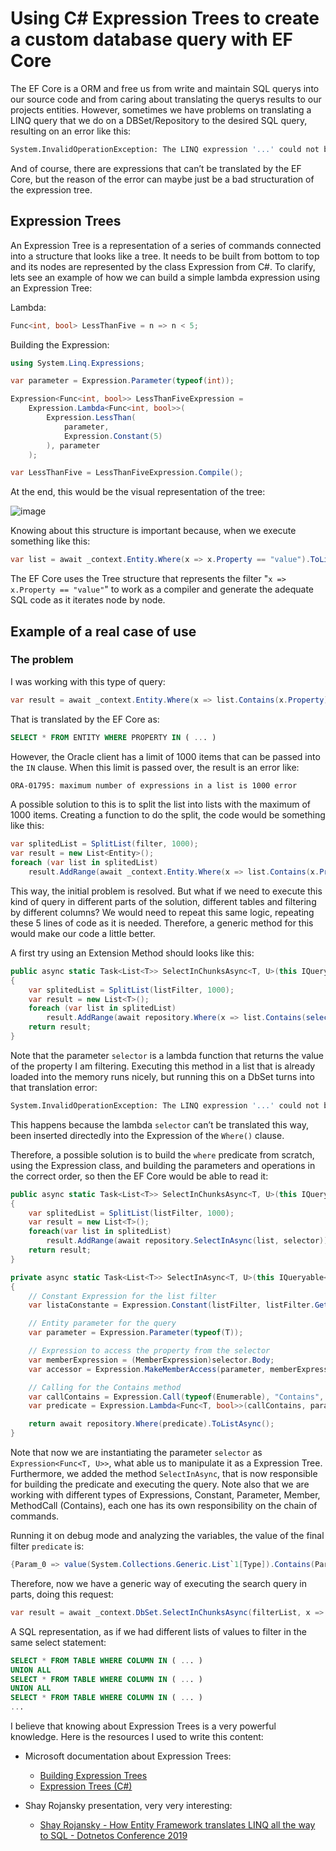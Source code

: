 # Using C# Expression Trees to create a custom database query with EF Core
The EF Core is a ORM and free us from write and maintain SQL querys into our source code and from caring about translating the querys results to our projects entities. However, sometimes we have problems on translating a LINQ query that we do on a DBSet/Repository to the desired SQL query, resulting on an error like this:

```bash
System.InvalidOperationException: The LINQ expression '...' could not be translated. Either rewrite the query in a form that can be translated, or switch to client evaluation explicitly by inserting a call to 'AsEnumerable', 'AsAsyncEnumerable', 'ToList', or 'ToListAsync
```

And of course, there are expressions that can’t be translated by the EF Core, but the reason of the error can maybe just be a bad structuration of the expression tree.

## Expression Trees

An Expression Tree is a representation of a series of commands connected into a structure that looks like a tree. It needs to be built from bottom to top and its nodes are represented by the class Expression from C#. To clarify, lets see an example of how we can build a simple lambda expression using an Expression Tree:

Lambda:

```C#
Func<int, bool> LessThanFive = n => n < 5;
```

Building the Expression:

```C#
using System.Linq.Expressions;

var parameter = Expression.Parameter(typeof(int));

Expression<Func<int, bool>> LessThanFiveExpression = 
    Expression.Lambda<Func<int, bool>>(
        Expression.LessThan(
            parameter,
            Expression.Constant(5)
        ), parameter
    );

var LessThanFive = LessThanFiveExpression.Compile();
```

At the end, this would be the visual representation of the tree:

![image](https://user-images.githubusercontent.com/64140337/205742749-005f308a-37a2-4ab4-93c1-cf086dd59a2d.png)

Knowing about this structure is important because, when we execute something like this:

```C#
var list = await _context.Entity.Where(x => x.Property == "value").ToListAsync();
```

The EF Core uses the Tree structure that represents the filter "`x => x.Property == "value"`" to work as a compiler and generate the adequate SQL code as it iterates node by node.

## Example of a real case of use

### The problem

I was working with this type of query:

```C#
var result = await _context.Entity.Where(x => list.Contains(x.Property)).ToListAsync();
```

That is translated by the EF Core as:

```SQL
SELECT * FROM ENTITY WHERE PROPERTY IN ( ... )
```

However, the Oracle client has a limit of 1000 items that can be passed into the `IN` clause. When this limit is passed over, the result is an error like: 

```bash
ORA-01795: maximum number of expressions in a list is 1000 error
```

A possible solution to this is to split the list into lists with the maximum of 1000 items. Creating a function to do the split, the code would be something like this:

```C#
var splitedList = SplitList(filter, 1000);
var result = new List<Entity>();
foreach (var list in splitedList)
    result.AddRange(await _context.Entity.Where(x => list.Contains(x.Property)).ToListAsync());
```

This way, the initial problem is resolved. But what if we need to execute this kind of query in different parts of the solution, different tables and filtering by different columns? We would need to repeat this same logic, repeating these 5 lines of code as it is needed. Therefore, a generic method for this would make our code a little better.

A first try using an Extension Method should looks like this:

```C#
public async static Task<List<T>> SelectInChunksAsync<T, U>(this IQueryable<T> repository, List<U> listFilter, Func<T, U> selector)
{
    var splitedList = SplitList(listFilter, 1000);
    var result = new List<T>();
    foreach (var list in splitedList)
        result.AddRange(await repository.Where(x => list.Contains(selector(x))).ToListAsync());
    return result;
}
```

Note that the parameter `selector` is a lambda function that returns the value of the property I am filtering. Executing this method in a list that is already loaded into the memory runs nicely, but running this on a  DbSet turns into that translation error:

```bash
System.InvalidOperationException: The LINQ expression '...' could not be translated. Either rewrite the query in a form that can be translated, or switch to client evaluation explicitly by inserting a call to 'AsEnumerable', 'AsAsyncEnumerable', 'ToList', or 'ToListAsync
```

This happens because the lambda `selector` can’t be translated this way, been inserted directedly into the Expression of the `Where()` clause.

Therefore, a possible solution is to build the `where` predicate from scratch, using the Expression class, and building the parameters and operations in the correct order, so then the EF Core would be able to read it: 

```C#
public async static Task<List<T>> SelectInChunksAsync<T, U>(this IQueryable<T> repository, List<U> listFilter, Expression<Func<T, U>> selector)
{
    var splitedList = SplitList(listFilter, 1000);
    var result = new List<T>();
    foreach(var list in splitedList) 
        result.AddRange(await repository.SelectInAsync(list, selector));
    return result;
}

private async static Task<List<T>> SelectInAsync<T, U>(this IQueryable<T> repository, List<U> listFilter, Expression<Func<T, U>> selector)
{
    // Constant Expression for the list filter
    var listaConstante = Expression.Constant(listFilter, listFilter.GetType());

    // Entity parameter for the query
    var parameter = Expression.Parameter(typeof(T));

    // Expression to access the property from the selector
    var memberExpression = (MemberExpression)selector.Body;
    var accessor = Expression.MakeMemberAccess(parameter, memberExpression.Member);

    // Calling for the Contains method
    var callContains = Expression.Call(typeof(Enumerable), "Contains", new Type[] { accessor.Type }, listaConstante, accessor);
    var predicate = Expression.Lambda<Func<T, bool>>(callContains, parameter);

    return await repository.Where(predicate).ToListAsync();
}
```

Note that now we are instantiating the parameter `selector` as `Expression<Func<T, U>>`, what able us to manipulate it as a Expression Tree. Furthermore, we added the method `SelectInAsync`, that is now responsible for building the predicate and executing the query. Note also that we are working with different types of Expressions, Constant, Parameter, Member, MethodCall (Contains), each one has its own responsibility on the chain of commands.

Running it on debug mode and analyzing the variables, the value of the final filter `predicate` is:

```C#
{Param_0 => value(System.Collections.Generic.List`1[Type]).Contains(Param_0.Property)}
```
Therefore, now we have a generic way of executing the search query in parts, doing this request:

```C#
var result = await _context.DbSet.SelectInChunksAsync(filterList, x => x.ColumnToFilter);
```

A SQL representation, as if we had different lists of values to filter in the same select statement:

```SQL
SELECT * FROM TABLE WHERE COLUMN IN ( ... )
UNION ALL 
SELECT * FROM TABLE WHERE COLUMN IN ( ... )
UNION ALL 
SELECT * FROM TABLE WHERE COLUMN IN ( ... )
...
```

I believe that knowing about Expression Trees is a very powerful knowledge. Here is the resources I used to write this content:

- Microsoft documentation about Expression Trees:
    - [Building Expression Trees](https://learn.microsoft.com/en-us/dotnet/csharp/expression-trees-building)
    - [Expression Trees (C#)](https://learn.microsoft.com/en-us/dotnet/csharp/programming-guide/concepts/expression-trees/)

- Shay Rojansky presentation, very very interesting: 
    - [Shay Rojansky - How Entity Framework translates LINQ all the way to SQL - Dotnetos Conference 2019](https://www.youtube.com/watch?v=r69ZxXgOIK4)
